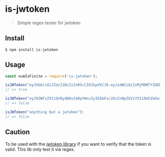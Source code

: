 # is-jwtoken

> Simple regex tester for jwtoken

## Install

```
$ npm install is-jwtoken
```

## Usage

```js
const numIsFinite = require('is-jwtoken');

isJWToken("eyJhbGciOiJIUzI1NiIsInR5cCI6IkpXVCJ9.eyJzdWIiOiIxMjM0NTY3ODkwIiwibmFtZSI6IkpvaG4gRG9lIiwiaWF0Ijo0NjU0NjQ0NjU0NH0.JG9ys4Rr4CT3RKZwO3OIwYrWf3aY5Z4B9RKIE7j83n4");
// => true

isJWToken("eyJ0ZWFzZXIiOnRydWUsImRpYWxvZyI6ZmFsc2UsInNpZGViYXIiOm51bGwsInNpZGViYXJDb250YWluZXJTdHlsZSI6e319");
// => false

isJWToken("anything but a jwtoken"):
// => false
```

## Caution

To be used with the [jwtoken library](https://www.npmjs.com/package/jsonwebtoken) if you want to verify that the token is valid. This lib only test it via regex.
